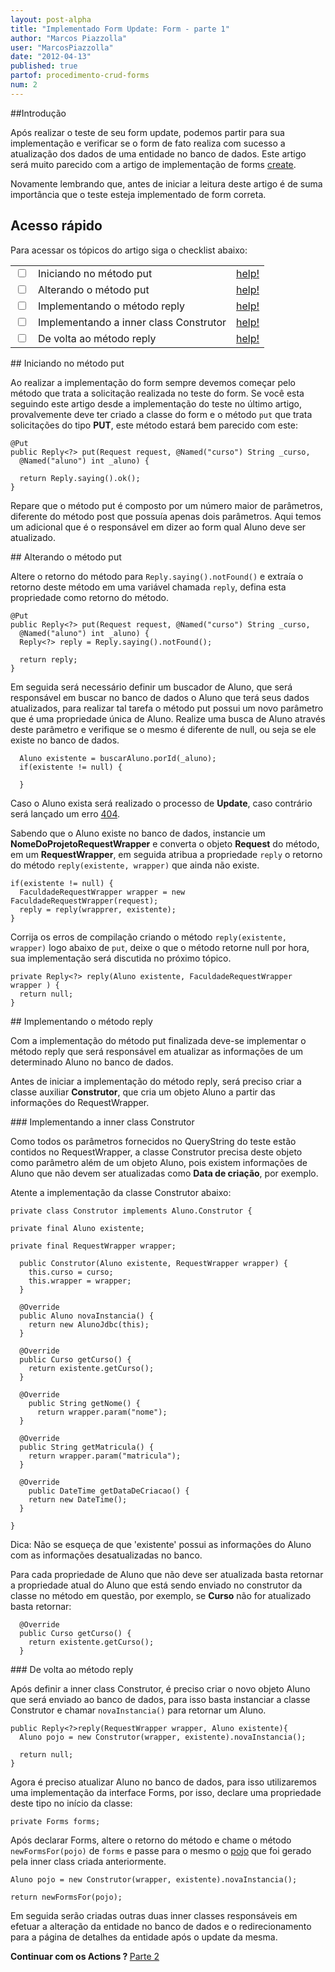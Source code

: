 ```yaml
---
layout: post-alpha
title: "Implementado Form Update: Form - parte 1"
author: "Marcos Piazzolla"
user: "MarcosPiazzolla"
date: "2012-04-13"
published: true
partof: procedimento-crud-forms
num: 2
---
```


##Introdução 
 
Após realizar o teste de seu form update, podemos partir para sua implementação e verificar se o form
de fato realiza com sucesso a atualização dos dados de uma entidade no banco de dados. Este artigo 
será muito parecido com a artigo de implementação de forms 
<a href="{{site.baseurl}}/procedimento/crud-forms/01-form-implementando-form.html">create</a>.

Novamente lembrando que, antes de iniciar a leitura deste artigo é de suma importância que o teste 
esteja implementado de form correta.

## Acesso rápido

Para acessar os tópicos do artigo siga o checklist abaixo:

<table class="table table-bordered">
  <tr>
    <td class="tac col2em">
      <a id="topo_0_0"><input type="checkbox" /></a>
    </td>
    <td>
      Iniciando no método put
    </td>
    <td>
      <a href="#0_0">help!</a>
    </td>    
  </tr>
  <tr>
    <td class="tac col2em">
      <a id="topo_0_1"><input type="checkbox" /></a>
    </td>
    <td>
      Alterando o método put
    </td>
    <td>
      <a href="#0_1">help!</a>
    </td>
  </tr>
  <tr>
    <td class="tac col2em">
      <a id="topo_0_1"><input type="checkbox" /></a>
    </td>
    <td>
      Implementando o método reply
    </td>
    <td>
      <a href="#0_2">help!</a>
    </td>
  </tr>
  <tr>
    <td class="tac col2em">
      <a id="topo_0_1"><input type="checkbox" /></a>
    </td>
    <td>
      Implementando a inner class Construtor
    </td>
    <td>
      <a href="#0_3">help!</a>
    </td>
  </tr>
  <tr>
    <td class="tac col2em">
      <a id="topo_0_1"><input type="checkbox" /></a>
    </td>
    <td>
      De volta ao método reply
    </td>
    <td>
      <a href="#0_4">help!</a>
    </td>
  </tr>
</table>


##<a id="0_0"> </a> Iniciando no método put

Ao realizar a implementação do form sempre devemos começar pelo método que trata a solicitação 
realizada no teste do form. Se você esta seguindo este artigo desde a implementação do teste
no último artigo, provalvemente deve ter criado a classe do form e o método `put` que trata
solicitações do tipo __PUT__, este método estará bem parecido com este: 

	@Put
	public Reply<?> put(Request request, @Named("curso") String _curso, 
	  @Named("aluno") int _aluno) {
		
	  return Reply.saying().ok();
	}

Repare que o método put é composto por um número maior de parâmetros, diferente do método post que 
possuía apenas dois parâmetros. Aqui temos um adicional que é o responsável em dizer ao form qual 
Aluno deve ser atualizado.

##<a id="0_1"> </a> Alterando o método put

Altere o retorno do método para `Reply.saying().notFound()` e extraía o retorno deste método em uma 
variável chamada `reply`, defina esta propriedade como retorno do método.

	@Put
	public Reply<?> put(Request request, @Named("curso") String _curso, 
	  @Named("aluno") int _aluno) {
	  Reply<?> reply = Reply.saying().notFound();
		
	  return reply;
	}

Em seguida será necessário definir um buscador de Aluno, que será responsável em buscar no banco de 
dados o Aluno que terá seus dados atualizados, para realizar tal tarefa o método put possui um novo 
parâmetro que é uma propriedade única de Aluno. Realize uma busca de Aluno através deste parâmetro e 
verifique se o mesmo é diferente de null, ou seja se ele existe no banco de dados.

	  Aluno existente = buscarAluno.porId(_aluno);
	  if(existente != null) {
			
	  }

Caso o Aluno exista será realizado o processo de __Update__, caso contrário será lançado um erro
<a href="http://pt.wikipedia.org/wiki/HTTP_404">404</a>.

Sabendo que o Aluno existe no banco de dados, instancie um __NomeDoProjetoRequestWrapper__ e converta
o objeto __Request__ do método, em um __RequestWrapper__, em seguida atribua a propriedade `reply`
o retorno do método `reply(existente, wrapper)` que ainda não existe.

	if(existente != null) {
	  FaculdadeRequestWrapper wrapper = new FaculdadeRequestWrapper(request);
	  reply = reply(wrapprer, existente);
	}

Corrija os erros de compilação criando o método `reply(existente, wrapper)` logo abaixo de `put`,
deixe o que o método retorne null por hora, sua implementação será discutida no próximo tópico.

	private Reply<?> reply(Aluno existente, FaculdadeRequestWrapper wrapper ) {
	  return null;
	}


##<a id="0_2"> </a>Implementando o método reply

Com a implementação do método put finalizada deve-se implementar o método reply que será responsável
em atualizar as informações de um determinado Aluno no banco de dados.

Antes de iniciar a implementação do método reply, será preciso criar a classe auxiliar __Construtor__,
que cria um objeto Aluno a partir das informações do RequestWrapper.

###<a id="0_3"> </a>Implementando a inner class Construtor

Como todos os parâmetros fornecidos no QueryString do teste estão contidos no RequestWrapper, a classe 
Construtor precisa deste objeto como parâmetro além de um objeto Aluno, pois existem informações de 
Aluno que não devem ser atualizadas como __Data de criação__, por exemplo.

Atente a implementação da classe Construtor abaixo:

	private class Construtor implements Aluno.Construtor {
		
	private final Aluno existente;
	
	private final RequestWrapper wrapper;
		
	  public Construtor(Aluno existente, RequestWrapper wrapper) {
	    this.curso = curso;
	    this.wrapper = wrapper;
	  }
		
	  @Override
	  public Aluno novaInstancia() {
	    return new AlunoJdbc(this);
	  }
		
	  @Override
	  public Curso getCurso() {
	    return existente.getCurso();
	  }
		
	  @Override
	    public String getNome() {
	      return wrapper.param("nome");
	  }
		
	  @Override
	  public String getMatricula() {
	    return wrapper.param("matricula");
	  }
		
	  @Override
	    public DateTime getDataDeCriacao() {
		return new DateTime();
	  }
		
	}
	
<div class="alert alert-warning">
	Dica: Não se esqueça de que 'existente' possui as informações do Aluno com as informações 
	desatualizadas no banco.
</div>

Para cada propriedade de Aluno que não deve ser atualizada basta retornar a propriedade atual do 
Aluno que está sendo enviado no construtor da classe no método em questão, por exemplo, se __Curso__
não for atualizado basta retornar:

	  @Override
	  public Curso getCurso() {
	    return existente.getCurso();
	  }

###<a id="0_4"> </a> De volta ao método reply

Após definir a inner class Construtor, é preciso criar o novo objeto Aluno que será enviado ao banco
de dados, para isso basta instanciar a classe Construtor e chamar `novaInstancia()` para retornar um
Aluno.

	public Reply<?>reply(RequestWrapper wrapper, Aluno existente){
	  Aluno pojo = new Construtor(wrapper, existente).novaInstancia();
	
	  return null;
	}

Agora é preciso atualizar Aluno no banco de dados, para isso utilizaremos uma implementação da
interface Forms, por isso, declare uma propriedade deste tipo no início da classe:

	private Forms forms;

Após declarar Forms, altere o retorno do método e chame o método `newFormsFor(pojo)` de `forms`
e passe para o mesmo o <a href="http://pt.wikipedia.org/wiki/Plain_Old_Java_Objects">pojo</a> que
foi gerado pela inner class criada anteriormente.

	Aluno pojo = new Construtor(wrapper, existente).novaInstancia();
	
	return newFormsFor(pojo);
	
Em seguida serão criadas outras duas inner classes responsáveis em efetuar a alteração da entidade 
no banco de dados e o redirecionamento para a página de detalhes da entidade após o update da mesma.

<p><b> Continuar com os Actions ? </b><a href="{{ site.baseurl }}/procedimento/crud-forms/03b-form-implementando-form-update.html" 
class="btn btn-success">Parte 2</a></p>